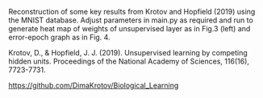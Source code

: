 Reconstruction of some key results from Krotov and Hopfield (2019) using the MNIST database. Adjust parameters in main.py as required and run to generate heat map of weights of unsupervised layer as in Fig.3 (left) and error-epoch graph as in Fig. 4.



Krotov, D., & Hopfield, J. J. (2019). Unsupervised learning by competing hidden units. Proceedings of the National Academy of Sciences, 116(16), 7723-7731.

https://github.com/DimaKrotov/Biological_Learning
